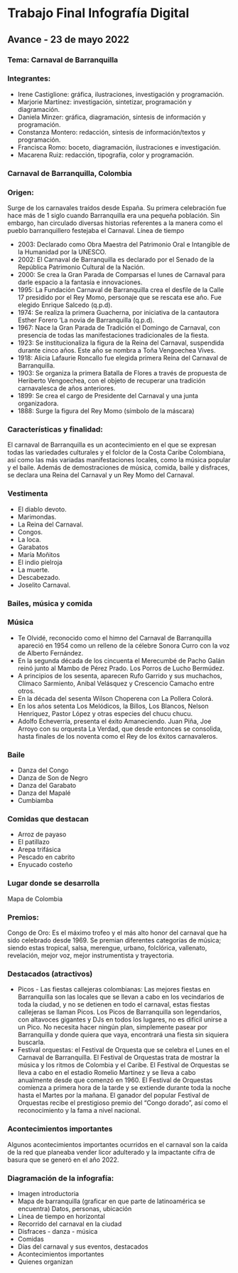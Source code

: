 
# Trabajo Final Infografía Digital
## Avance - 23 de mayo 2022

### Tema: Carnaval de Barranquilla

### Integrantes:
- Irene Castiglione: gráfica, ilustraciones, investigación y programación.
- Marjorie Martínez: investigación, sintetizar, programación y diagramación.
- Daniela Minzer: gráfica, diagramación, síntesis de información y programación.
- Constanza Montero: redacción, síntesis de información/textos y programación.
- Francisca Romo: boceto, diagramación, ilustraciones e investigación.
- Macarena Ruiz: redacción, tipografía, color y programación.

### Carnaval de Barranquilla, Colombia

### Origen:
Surge de los carnavales traídos desde España. Su primera celebración fue hace más de 1 siglo cuando Barranquilla era una pequeña población. Sin embargo, han circulado diversas historias referentes a la manera como el pueblo barranquillero festejaba el Carnaval.
Línea de tiempo
- 2003: Declarado como Obra Maestra del Patrimonio Oral e Intangible de la Humanidad por la UNESCO.
- 2002: El Carnaval de Barranquilla es declarado por el Senado de la República Patrimonio Cultural de la Nación.
- 2000: Se crea la Gran Parada de Comparsas el lunes de Carnaval para darle espacio a la fantasía e innovaciones.
- 1995: La Fundación Carnaval de Barranquilla crea el desfile de la Calle 17 presidido por el Rey Momo, personaje que se rescata ese año. Fue elegido Enrique Salcedo (q.p.d).
- 1974: Se realiza la primera Guacherna, por iniciativa de la cantautora Esther Forero ‘La novia de Barranquilla (q.p.d).
- 1967: Nace la Gran Parada de Tradición el Domingo de Carnaval, con presencia de todas las manifestaciones tradicionales de la fiesta.
- 1923: Se institucionaliza la figura de la Reina del Carnaval, suspendida durante cinco años. Este año se nombra a Toña Vengoechea Vives.
- 1918: Alicia Lafaurie Roncallo fue elegida primera Reina del Carnaval de Barranquilla.
- 1903: Se organiza la primera Batalla de Flores a través de propuesta de Heriberto Vengoechea, con el objeto de recuperar una tradición carnavalesca de años anteriores.
- 1899: Se crea el cargo de Presidente del Carnaval y una junta organizadora.
- 1888: Surge la figura del Rey Momo (símbolo de la máscara)

### Características y finalidad: 
El carnaval de Barranquilla es un acontecimiento en el que se expresan todas las variedades culturales y el folclor de la Costa Caribe Colombiana, así como las más variadas manifestaciones locales, como la música popular y el baile. Además de demostraciones de música, comida, baile y disfraces, se declara una Reina del Carnaval y un Rey Momo del Carnaval.

### Vestimenta
- El diablo devoto.
- Marimondas.
- La Reina del Carnaval.
- Congos.
- La loca.
- Garabatos
- María Moñitos
- El indio pielroja
- La muerte.
- Descabezado.
- Joselito Carnaval.

### Bailes, música y comida

### Música 
- Te Olvidé, reconocido como el himno del Carnaval de Barranquilla apareció en 1954 como un relleno de la célebre Sonora Curro con la voz de Alberto Fernández. 
- En la segunda década de los cincuenta el Merecumbé de Pacho Galán reinó junto al Mambo de Pérez Prado. Los Porros de Lucho Bermúdez. 
- A principios de los sesenta, aparecen Rufo Garrido y sus muchachos, Clímaco Sarmiento, Anibal Velásquez y Crescencio Camacho entre otros.
- En la década del sesenta Wilson Choperena con La Pollera Colorá.
- En los años setenta Los Melódicos, la Billos, Los Blancos, Nelson Henriquez, Pastor López y otras especies del chucu chucu.
- Adolfo Echeverría, presenta el éxito Amaneciendo. Juan Piña, Joe Arroyo con su orquesta La Verdad, que desde entonces se consolida, hasta finales de los noventa como el Rey de los éxitos carnavaleros.

### Baile 
- Danza del Congo
- Danza de Son de Negro
- Danza del Garabato
- Danza del Mapalé
- Cumbiamba

### Comidas que destacan
- Arroz de payaso
- El patillazo
- Arepa trifásica
- Pescado en cabrito
- Enyucado costeño

### Lugar donde se desarrolla 
Mapa de Colombia

### Premios: 
Congo de Oro: Es el máximo trofeo y el más alto honor del carnaval que ha sido celebrado desde 1969. Se premian diferentes categorías de música; siendo estas tropical, salsa, merengue, urbano, folclórica, vallenato, revelación, mejor voz, mejor instrumentista y trayectoria.

### Destacados (atractivos)
- Picos - Las fiestas callejeras colombianas: Las mejores fiestas en Barranquilla son las locales que se llevan a cabo en los vecindarios de toda la ciudad, y no se detienen en todo el carnaval, estas fiestas callejeras se llaman Picos. Los Picos de Barranquilla son legendarios, con altavoces gigantes y DJs en todos los lugares, no es difícil unirse a un Pico. No necesita hacer ningún plan, simplemente pasear por Barranquilla y donde quiera que vaya, encontrará una fiesta sin siquiera buscarla.
- Festival orquestas: el Festival de Orquesta que se celebra el Lunes en el Carnaval de Barranquilla. El Festival de Orquestas trata de mostrar la música y los ritmos de Colombia y el Caribe. El Festival de Orquestas se lleva a cabo en el estadio Romelio Martínez y se lleva a cabo anualmente desde que comenzó en 1960. El Festival de Orquestas comienza a primera hora de la tarde y se extiende durante toda la noche hasta el Martes por la mañana. El ganador del popular Festival de Orquestas recibe el prestigioso premio del “Congo dorado”, así como el reconocimiento y la fama a nivel nacional.

### Acontecimientos importantes 
Algunos acontecimientos importantes ocurridos en el carnaval son la caída de la red que planeaba vender licor adulterado y la impactante cifra de basura que se generó en el año 2022.

### Diagramación de la infografía:

- Imagen introductoria
- Mapa de barranquilla (graficar en que parte de latinoamérica se encuentra) Datos, personas, ubicación
- Línea de tiempo en horizontal
- Recorrido del carnaval en la ciudad
- Disfraces - danza - música
- Comidas 
- Días del carnaval y sus eventos, destacados
- Acontecimientos importantes
- Quienes organizan



